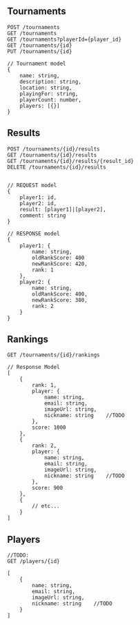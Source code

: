 
## Tournaments

    POST /tournaments
    GET /tournaments
    GET /tournaments?playerId={player_id}
    GET /tournaments/{id}
    PUT /tournaments/{id}

    // Tournament model
    {
        name: string,
        description: string,
        location: string,
        playingFor: string,
        playerCount: number,
        players: [{}]
    }

## Results

    POST /tournaments/{id}/results
    GET /tournaments/{id}/results
    GET /tournaments/{id}/results/{result_id}
    DELETE /tournaments/{id}/results


    // REQUEST model
    {
        player1: id,
        player2: id,
        result: [player1]|[player2],
        comment: string
    }

    // RESPONSE model
    {
        player1: {
            name: string,
            oldRankScore: 400 
            newRankScore: 420,
            rank: 1
        },
        player2: {
            name: string,
            oldRankScore: 400,
            newRankScore: 380,
            rank: 2
        }
    }

## Rankings

    GET /tournaments/{id}/rankings

    // Response Model
    [
        {
            rank: 1,
            player: {
                name: string,
                email: string,
                imageUrl: string,
                nickname: string    //TODO
            },
            score: 1000
        },
        {
            rank: 2,
            player: {
                name: string,
                email: string,
                imageUrl: string,
                nickname: string    //TODO
            },
            score: 900
        },
        {
            // etc...
        }
    ]

## Players

    //TODO: 
    GET /players/{id}

    [
        {
            name: string,
            email: string,
            imageUrl: string,
            nickname: string    //TODO
        }
    ]
